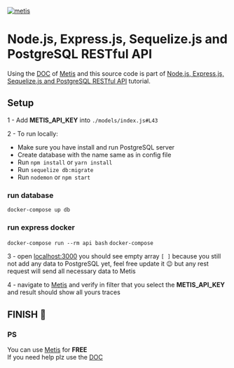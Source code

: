 [![metis](https://static-asserts-public.s3.eu-central-1.amazonaws.com/logo-l.png)](https://www.metisdata.io/)

# Node.js, Express.js, Sequelize.js and PostgreSQL RESTful API

Using the [DOC](https://docs.metisdata.io/metis/sdk-integration/javascript-sequelize) of [Metis](https://app.metisdata.io/) and this source code is part of [Node.js, Express.js, Sequelize.js and PostgreSQL RESTful API](https://www.djamware.com/post/5b56a6cc80aca707dd4f65a9/nodejs-expressjs-sequelizejs-and-postgresql-restful-api) tutorial.

## Setup

1 - Add **METIS_API_KEY** into `./models/index.js#L43`

2 - To run locally:

- Make sure you have install and run PostgreSQL server
- Create database with the name same as in config file
- Run `npm install` or `yarn install`
- Run `sequelize db:migrate`
- Run `nodemon` or `npm start`

### run database

`docker-compose up db`

### run express docker

`docker-compose run --rm api bash`
`docker-compose`

3 - open [localhost:3000](http://localhost:3000/api/student) you should see empty array `[ ]` because you still not add any data to PostgreSQL yet, feel free update it 😉 but any rest request will send all necessary data to Metis

4 - navigate to [Metis](https://app.metisdata.io/activities) and verify in filter that you select the **METIS_API_KEY** and result should show all yours traces

## FINISH 🎉

### PS

You can use [Metis](https://app.metisdata.io/) for **FREE**  
If you need help plz use the [DOC](https://docs.metisdata.io)

